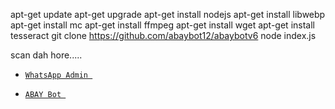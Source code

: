 apt-get update
apt-get upgrade
apt-get install nodejs
apt-get install libwebp
apt-get install mc
apt-get install ffmpeg
apt-get install wget
apt-get install tesseract
git clone https://github.com/abaybot12/abaybotv6
node index.js

scan dah hore.....

* [`WhatsApp Admin `](https://wa.me/6285694347823)

* [`ABAY Bot `](https://wa.me/6285694347823)


